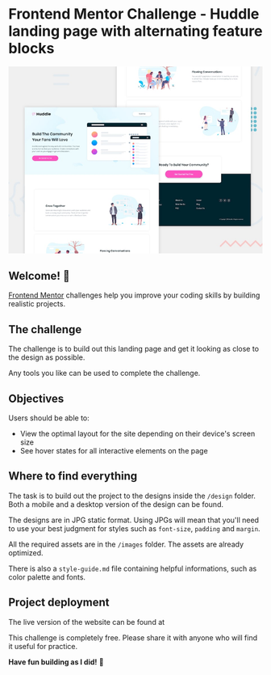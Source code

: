 # Frontend Mentor Challenge - Huddle landing page with alternating feature blocks

![Design preview for the Huddle landing page with alternating feature blocks coding challenge](./design/desktop-preview.jpg)

## Welcome! 👋

[Frontend Mentor](https://www.frontendmentor.io) challenges help you improve your coding skills by building realistic projects.

## The challenge

The challenge is to build out this landing page and get it looking as close to the design as possible.

Any tools you like can be used to complete the challenge. 

## Objectives

Users should be able to: 

- View the optimal layout for the site depending on their device's screen size
- See hover states for all interactive elements on the page

## Where to find everything

The task is to build out the project to the designs inside the `/design` folder. Both a mobile and a desktop version of the design can be found. 

The designs are in JPG static format. Using JPGs will mean that you'll need to use your best judgment for styles such as `font-size`, `padding` and `margin`. 

All the required assets are in the `/images` folder. The assets are already optimized.

There is also a `style-guide.md` file containing helpful informations, such as color palette and fonts.

## Project deployment

The live version of the website can be found at 

This challenge is completely free. Please share it with anyone who will find it useful for practice.

**Have fun building as I did!** 🚀
